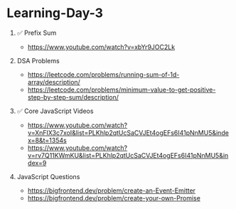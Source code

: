 # Learning-Day-3


1. ✅ Prefix Sum
   - https://www.youtube.com/watch?v=xbYr9JOC2Lk

2. DSA Problems
   - https://leetcode.com/problems/running-sum-of-1d-array/description/
   - https://leetcode.com/problems/minimum-value-to-get-positive-step-by-step-sum/description/

3. ✅ Core JavaScript Videos
   - https://www.youtube.com/watch?v=XnFIX3c7xoI&list=PLKhlp2qtUcSaCVJEt4ogEFs6I41pNnMU5&index=8&t=1354s
   - https://www.youtube.com/watch?v=rv7Q11KWmKU&list=PLKhlp2qtUcSaCVJEt4ogEFs6I41pNnMU5&index=9
  
4. JavaScript Questions
   - https://bigfrontend.dev/problem/create-an-Event-Emitter
   - https://bigfrontend.dev/problem/create-your-own-Promise
